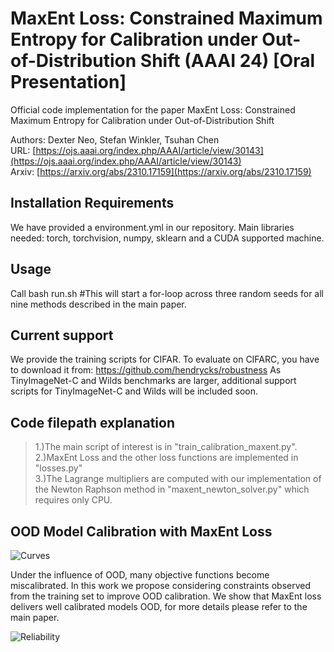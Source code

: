 # MaxEnt Loss: Constrained Maximum Entropy for Calibration under Out-of-Distribution Shift (AAAI 24) [Oral Presentation]
Official code implementation for the paper MaxEnt Loss: Constrained Maximum Entropy for Calibration under Out-of-Distribution Shift

Authors: Dexter Neo, Stefan Winkler, Tsuhan Chen \
URL: [https://ojs.aaai.org/index.php/AAAI/article/view/30143](https://ojs.aaai.org/index.php/AAAI/article/view/30143) \
Arxiv: [https://arxiv.org/abs/2310.17159](https://arxiv.org/abs/2310.17159)

##  Installation Requirements
We have provided a environment.yml in our repository. 
Main libraries needed: torch, torchvision, numpy, sklearn and a CUDA supported machine.
## Usage
Call bash run.sh #This will start a for-loop across three random seeds for all nine methods described in the main paper.

## Current support ##
We provide the training scripts for CIFAR.
To evaluate on CIFARC, you have to download it from: https://github.com/hendrycks/robustness
As TinyImageNet-C and Wilds benchmarks are larger, additional support scripts for TinyImageNet-C and Wilds will be included soon.

## Code filepath explanation 
>1.)The main script of interest is in "train_calibration_maxent.py". \
>2.)MaxEnt Loss and the other loss functions are implemented in "losses.py"\
>3.)The Lagrange multipliers are computed with our implementation of the Newton Raphson method in "maxent_newton_solver.py" which requires only CPU.

## OOD Model Calibration with MaxEnt Loss
![Curves](https://github.com/dexterdley/Blind_MaxEnt/blob/main/figures/cifarc_plots_2.png)

Under the influence of OOD, many objective functions become miscalibrated. In this work we propose considering constraints observed from the training set to improve OOD calibration. We show that MaxEnt loss delivers well calibrated models OOD, for more details please refer to the main paper.

![Reliability](https://github.com/dexterdley/Blind_MaxEnt/blob/main/figures/cifarc_bin_strength_reliability.png)
